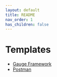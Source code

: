 ```yaml
---
layout: default
title: README
nav_order: 1
has_children: false
---
```


# Templates

- [Gauge Framework](gauge-framework.md)
- [Postman](postman-testing.md)
